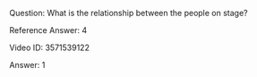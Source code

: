 Question: What is the relationship between the people on stage?

Reference Answer: 4

Video ID: 3571539122

Answer: 1

